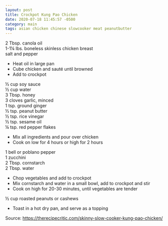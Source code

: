 ```yaml
---
layout: post
title: Crockpot Kung Pao Chicken
date: 2020-07-18 11:45:57 -0500
category: main
tags: asian chicken chinese slowcooker meat peanutbutter
---
```

2 Tbsp. canola oil  
1-1¼ lbs. boneless skinless chicken breast  
salt and pepper  

  * Heat oil in large pan
  * Cube chicken and sauté until browned
  * Add to crockpot

½ cup soy sauce  
½ cup water  
3 Tbsp. honey  
3 cloves garlic, minced  
1 tsp. ground ginger  
½ tsp. peanut butter  
½ tsp. rice vinegar  
½ tsp. sesame oil  
¼ tsp. red pepper flakes  

  * Mix all ingredients and pour over chicken
  * Cook on low for 4 hours or high for 2 hours

1 bell or poblano pepper  
1 zucchini  
2 Tbsp. cornstarch  
2 Tbsp. water  

  * Chop vegetables and add to crockpot
  * Mix cornstarch and water in a small bowl, add to crockpot and stir
  * Cook on high for 20-30 minutes, until vegetables are tender

½ cup roasted peanuts or cashews  

  * Toast in a hot dry pan, and serve as a topping

Source: <a href="https://therecipecritic.com/skinny-slow-cooker-kung-pao-chicken/">https://therecipecritic.com/skinny-slow-cooker-kung-pao-chicken/</a>
